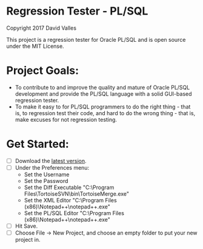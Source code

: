 # Regression Tester - PL/SQL
Copyright 2017 David Valles

This project is a regression tester for Oracle PL/SQL and is open source under the MIT License.

# Project Goals:
* To contribute to and improve the quality and mature of Oracle PL/SQL development and provide the PL/SQL language with a solid GUI-based regression tester.
* To make it easy to for PL/SQL programmers to do the right thing - that is, to regression test their code, and hard to do the wrong thing - that is, make excuses for not regression testing.

# Get Started:
- [ ] Download the [latest version](https://github.com/millo-coog/rt-plsql/releases/latest).
- [ ] Under the Preferences menu:
	- Set the Username
	- Set the Password
	- Set the Diff Executable "C:\Program Files\TortoiseSVN\bin\TortoiseMerge.exe"
	- Set the XML Editor "C:\Program Files (x86)\Notepad++\notepad++.exe"
	- Set the PL/SQL Editor "C:\Program Files (x86)\Notepad++\notepad++.exe"
- [ ] Hit Save.
- [ ] Choose File -> New Project, and choose an empty folder to put your new project in.
